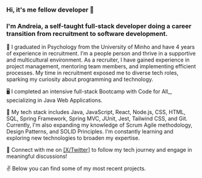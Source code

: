 ### Hi, it's me fellow developer 👋

### I'm Andreia, a self-taught full-stack developer doing a career transition from recruitment to software development.

🧠 I graduated in Psychology from the University of Minho and have 4 years of experience in recruitment. I'm a people person and thrive in a supportive and multicultural environment. As a recruiter, I have gained experience in project management, mentoring team members, and implementing efficient processes. My time in recruitment exposed me to diverse tech roles, sparking my curiosity about programming and technology.

🖥️ I completed an intensive full-stack Bootcamp with Code for All_, specializing in Java Web Applications.

🌱 My tech stack includes Java, JavaScript, React, Node.js, CSS, HTML, SQL, Spring Framework, Spring MVC, JUnit, Jest, Tailwind CSS, and Git. Currently, I'm also expanding my knowledge of Scrum Agile methodology, Design Patterns, and SOLID Principles. I'm constantly learning and exploring new technologies to broaden my expertise.

🔭 Connect with me on [[X/Twitter]](https://twitter.com/andreiacribeir) to follow my tech journey and engage in meaningful discussions!

✌️ Below you can find some of my most recent projects.
